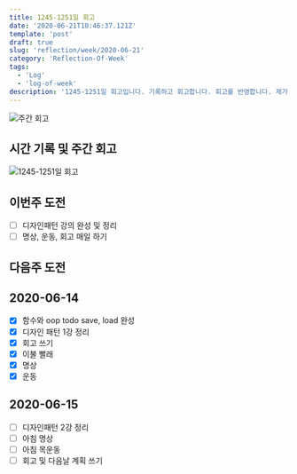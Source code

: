 ```yaml
---
title: 1245-1251일 회고
date: '2020-06-21T10:46:37.121Z'
template: 'post'
draft: true
slug: 'reflection/week/2020-06-21'
category: 'Reflection-Of-Week'
tags:
  - 'Log'
  - 'log-of-week'
description: '1245-1251일 회고입니다. 기록하고 회고합니다. 회고를 반영합니다. 제가 자라는 방식입니다.'
---
```

![주간 회고](https://imgur.com/PwMHNaY.png)



## 시간 기록 및 주간 회고 

![1245-1251일 회고](.png)

## 이번주 도전
- [ ] 디자인패턴 강의 완성 및 정리
- [ ] 명상, 운동, 회고 매일 하기 

## 다음주 도전


## 2020-06-14
 - [x] 함수와 oop todo save, load 완성 
 - [x] 디자인 패턴 1강 정리
 - [x] 회고 쓰기 
 - [x] 이불 빨래 
 - [x] 명상
 - [x] 운동
  
## 2020-06-15
- [ ] 디자인패턴 2강 정리
- [ ] 아침 명상 
- [ ] 아침 목운동
- [ ] 회고 및 다음날 계획 쓰기
